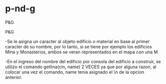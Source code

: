 # p-nd-g
P&amp;G

P&G

-Se le asigna un caracter al objeto edificio o material en base al primer caracter de su nombre, por lo tanto, si se tiene por ejemplo los edificios Mina y Monasterios, ambos se veran representados en el mapa con una M

-En el ingreso del nombre del edificio por consola del edificio a construir, se utilizo el comando getlina(cin, name) 2 VECES ya que por alguna razon, al colocar una vez el comando, name tenia asignado el \n de la opcion anterior.
